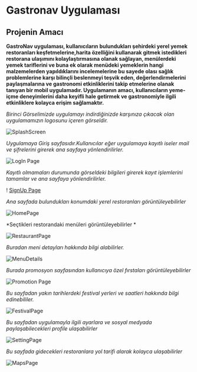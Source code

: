 # Gastronav Uygulaması
## Projenin Amacı

**GastroNav uygulaması, kullanıcıların  bulundukları şehirdeki yerel yemek  restoranları keşfetmelerine,harita özelliğini kullanarak  gitmek  istedikleri restorana  ulaşımını kolaylaştırmasına olanak sağlayan, menülerdeki yemek  tariflerini ve buna ek olarak  menüdeki yemeklerin  hangi malzemelerden yapıldıklarını incelemelerine bu sayede olası sağlık problemlerine karşı bilinçli beslenmeyi teşvik eden, değerlendirmelerini paylaşmalarına ve gastronomi etkinliklerini takip etmelerine olanak tanıyan bir mobil uygulamadır. Uygulamanın amacı, kullanıcıların yeme-içme deneyimlerini daha keyifli hale getirmek ve gastronomiyle ilgili etkinliklere kolayca erişim sağlamaktır.**

*Birinci Görselimizde uygulamayı indirdiğinizde karşınıza çıkacak olan uygulamamızın logosunu içeren görseldir.*

![SplashScreen]()

*Uygulamaya Giriş sayfasıdır.Kullanıcılar eğer uygulamaya kayıtlı iseler mail ve şifrelerini girerek ana sayfaya yönlendirilirler.*

![LogIn Page ]()

*Kayıtlı olmamaları durumunda görseldeki bilgileri girerek kayıt işlemlerini tamamlar ve ana sayfaya yönlendirilirler.*

! [SignUp Page]()

*Ana sayfada bulundukları konumdaki yerel restoranları görüntüleyebilirler*

![HomePage]()

*Seçtikleri restorandaki menüleri görüntüleyebilirler *

![RestaurantPage]()

*Buradan meni detayları hakkında bilgi alabilirler.*

![MenuDetails]()

*Burada promosyon sayfasından kullanıcıya özel fırstaları görüntüleyebilirler*

![Promotion Page]()

*Bu sayfadan yakın tarihlerdeki festival yerleri ve saatleri hakkında bilgi edinebililer.*


![FestivalPage]()


*Bu sayfadan uygulamayla ilgili ayarlara ve sosyal medyada paylaşabilecekleri profile ulaşabilirler*

![SettingPage]()


*Bu sayfada gidecekleri restoranlara yol tarifi alarak kolayca ulaşabilirler*


![MapsPage]()







